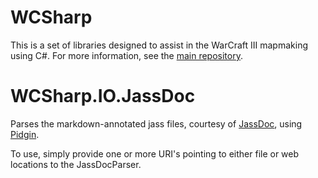 # WCSharp
This is a set of libraries designed to assist in the WarCraft III mapmaking using C#.
For more information, see the [main repository](https://github.com/Orden4/WCSharp).

# WCSharp.IO.JassDoc
Parses the markdown-annotated jass files, courtesy of [JassDoc](https://github.com/lep/jassdoc), using [Pidgin](https://github.com/benjamin-hodgson/Pidgin).

To use, simply provide one or more URI's pointing to either file or web locations to the JassDocParser.